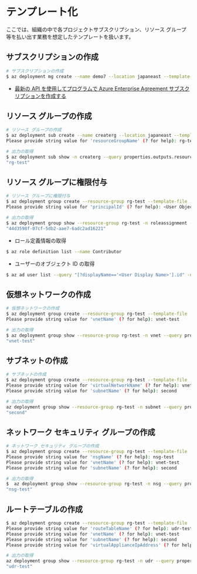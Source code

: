 # テンプレート化

ここでは、組織の中で各プロジェクトサブスクリプション、リソース グループ等を払い出す業務を想定したテンプレートを扱います。

## サブスクリプションの作成

```bash
# サブスクリプションの作成
$ az deployment mg create --name demo7 --location japaneast --template-file .\workshopdemo\demo7\subscription\subscription.bicep
```

* [最新の API を使用してプログラムで Azure Enterprise Agreement サブスクリプションを作成する](https://learn.microsoft.com/ja-jp/azure/cost-management-billing/manage/programmatically-create-subscription-enterprise-agreement?tabs=azure-cli#use-arm-template-or-bicep)

## リソース グループの作成

```bash
# リソース グループの作成
$ az deployment sub create --name createrg --location japaneast --template-file .\workshopdemo\demo7\resourcegroup\rg.bicep
Please provide string value for 'resourceGroupName' (? for help): rg-test

# 出力の取得
$ az deployment sub show -n createrg --query properties.outputs.resourceGroupName.value
"rg-test"
```

## リソース グループに権限付与

```bash
# リソース グループに権限付与
$ az deployment group create --resource-group rg-test --template-file .\workshopdemo\demo7\roleassignment\roleassignment.bicep
Please provide string value for 'principalId' (? for help): <User Object ID>

# 出力の取得
$ az deployment group show --resource-group rg-test -n roleassignment --query properties.outputs.name.value    
"44d3598f-07cf-5db2-aae7-6adc2ad16221"
```

* ロール定義情報の取得

```bash
$ az role definition list --name Contributor 
```

* ユーザーのオブジェクト ID の取得

```bash
$ az ad user list --query "[?displayName=='<User Display Name>'].id" -o tsv
```

## 仮想ネットワークの作成

```bash
# 仮想ネットワークの作成
$ az deployment group create --resource-group rg-test --template-file .\workshopdemo\demo7\vnet\vnet.bicep
Please provide string value for 'vnetName' (? for help): vnet-test

# 出力の取得
$ az deployment group show --resource-group rg-test -n vnet --query properties.outputs.vnetName.value
"vnet-test"
```

## サブネットの作成

```bash
# サブネットの作成
$ az deployment group create --resource-group rg-test --template-file .\workshopdemo\demo7\subnet\subnet.bicep
Please provide string value for 'virtualNetworkName' (? for help): vnet-test
Please provide string value for 'subnetName' (? for help): second

# 出力の取得
az deployment group show --resource-group rg-test -n subnet --query properties.outputs.subnetName.value
"second"
```

## ネットワーク セキュリティ グループの作成

```bash
# ネットワーク セキュリティ グループの作成
$ az deployment group create --resource-group rg-test --template-file .\workshopdemo\demo7\nsg\nsg.bicep 
Please provide string value for 'nsgName' (? for help): nsg-test
Please provide string value for 'vnetName' (? for help): vnet-test
Please provide string value for 'subnetName' (? for help): second

# 出力の取得
$  az deployment group show --resource-group rg-test -n nsg --query properties.outputs.nsgName.value
"nsg-test"
```

## ルートテーブルの作成

```bash
$ az deployment group create --resource-group rg-test --template-file .\workshopdemo\demo7\udr\udr.bicep
Please provide string value for 'routeTableName' (? for help): udr-test
Please provide string value for 'vnetName' (? for help): vnet-test
Please provide string value for 'subnetName' (? for help): second
Please provide string value for 'virtualApplianceIpAddress' (? for help): 192.168.0.5

# 出力の取得
az deployment group show --resource-group rg-test -n udr --query properties.outputs.routeTableName.value
"udr-test"
```